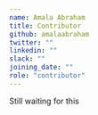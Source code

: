 ```yaml
---
name: Amala Abraham
title: Contributor
github: amalaabraham
twitter: ""
linkedin: ""
slack: ""
joining_date: ""
role: "contributor"
---
```


Still waiting for this
